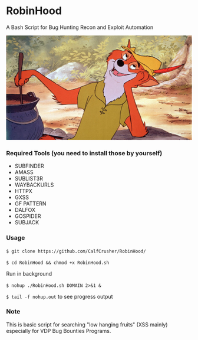 # RobinHood
A Bash Script for Bug Hunting Recon and Exploit Automation

![](https://github.com/CalfCrusher/RobinHood/blob/main/RobinHood.jpg)

### Required Tools (you need to install those by yourself)

- SUBFINDER
- AMASS
- SUBLIST3R
- WAYBACKURLS
- HTTPX
- GXSS
- GF PATTERN
- DALFOX
- GOSPIDER
- SUBJACK

### Usage

`$ git clone https://github.com/CalfCrusher/RobinHood/`

`$ cd RobinHood && chmod +x RobinHood.sh`

Run in background

`$ nohup ./RobinHood.sh DOMAIN 2>&1 &`

`$ tail -f nohup.out` to see progress output

### Note
This is basic script for searching "low hanging fruits" (XSS mainly) especially for VDP Bug Bounties Programs.
